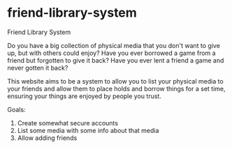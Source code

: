 # friend-library-system
Friend Library System

Do you have a big collection of physical media that you don't want to give up, but with others could enjoy? Have you ever borrowed a game from a friend but forgotten to give it back? Have you ever lent a friend a game and never gotten it back?

This website aims to be a system to allow you to list your physical media to your friends and allow them to place holds and borrow things for a set time, ensuring your things are enjoyed by people you trust.




Goals:
1. Create somewhat secure accounts
2. List some media with some info about that media
3. Allow adding friends
